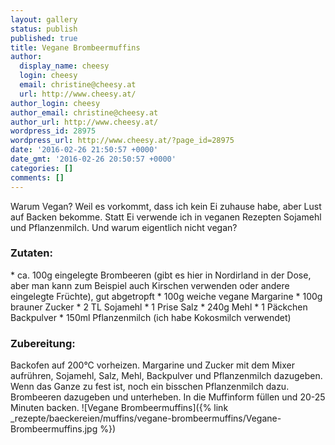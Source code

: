 ```yaml
---
layout: gallery
status: publish
published: true
title: Vegane Brombeermuffins
author:
  display_name: cheesy
  login: cheesy
  email: christine@cheesy.at
  url: http://www.cheesy.at/
author_login: cheesy
author_email: christine@cheesy.at
author_url: http://www.cheesy.at/
wordpress_id: 28975
wordpress_url: http://www.cheesy.at/?page_id=28975
date: '2016-02-26 21:50:57 +0000'
date_gmt: '2016-02-26 20:50:57 +0000'
categories: []
comments: []
---
```

Warum Vegan? Weil es vorkommt, dass ich kein Ei zuhause habe, aber Lust auf Backen bekomme. Statt Ei verwende ich in veganen Rezepten Sojamehl und Pflanzenmilch. Und warum eigentlich nicht vegan?
### Zutaten:
\* ca. 100g eingelegte Brombeeren (gibt es hier in Nordirland in der Dose, aber man kann zum Beispiel auch Kirschen verwenden oder andere eingelegte Früchte), gut abgetropft
\* 100g weiche vegane Margarine
\* 100g brauner Zucker
\* 2 TL Sojamehl
\* 1 Prise Salz
\* 240g Mehl
\* 1 Päckchen Backpulver
\* 150ml Pflanzenmilch (ich habe Kokosmilch verwendet)
### Zubereitung:
Backofen auf 200°C vorheizen.
Margarine und Zucker mit dem Mixer aufrühren, Sojamehl, Salz, Mehl, Backpulver und Pflanzenmilch dazugeben. Wenn das Ganze zu fest ist, noch ein bisschen Pflanzenmilch dazu. Brombeeren dazugeben und unterheben. In die Muffinform füllen und 20-25 Minuten backen.
![Vegane Brombeermuffins]({% link _rezepte/baeckereien/muffins/vegane-brombeermuffins/Vegane-Brombeermuffins.jpg %})
